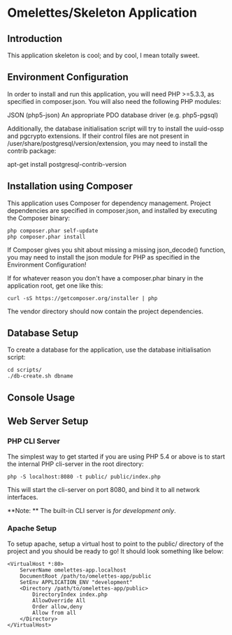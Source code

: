 Omelettes/Skeleton Application
=======================

Introduction
------------
This application skeleton is cool; and by cool, I mean totally sweet.


Environment Configuration
-------------------------

In order to install and run this application, you will need PHP >=5.3.3, as specified
in composer.json. You will also need the following PHP modules:

JSON (php5-json)
An appropriate PDO database driver (e.g. php5-pgsql)

Additionally, the database initialisation script will try to install the uuid-ossp and
pgcrypto extensions. If their control files are not present in
/user/share/postgresql/version/extension, you may need to install the contrib
package:

apt-get install postgresql-contrib-version


Installation using Composer
---------------------------
This application uses Composer for dependency management. Project dependencies are
specified in composer.json, and installed by executing the Composer binary:

    php composer.phar self-update
    php composer.phar install

If Composer gives you shit about missing a missing json_decode() function, you may
need to install the json module for PHP as specified in the Environment Configuration!

If for whatever reason you don't have a composer.phar binary in the application root,
get one like this:

    curl -sS https://getcomposer.org/installer | php

The vendor directory should now contain the project dependencies.


Database Setup
--------------

To create a database for the application, use the database initialisation script:

    cd scripts/
    ./db-create.sh dbname


Console Usage
-------------




Web Server Setup
----------------

### PHP CLI Server

The simplest way to get started if you are using PHP 5.4 or above is to start the
internal PHP cli-server in the root directory:

    php -S localhost:8080 -t public/ public/index.php

This will start the cli-server on port 8080, and bind it to all network
interfaces.

**Note: ** The built-in CLI server is *for development only*.

### Apache Setup

To setup apache, setup a virtual host to point to the public/ directory of the
project and you should be ready to go! It should look something like below:

    <VirtualHost *:80>
        ServerName omelettes-app.localhost
        DocumentRoot /path/to/omelettes-app/public
        SetEnv APPLICATION_ENV "development"
        <Directory /path/to/omelettes-app/public>
            DirectoryIndex index.php
            AllowOverride All
            Order allow,deny
            Allow from all
        </Directory>
    </VirtualHost>

